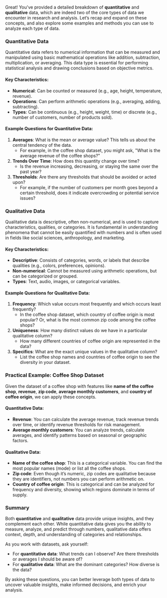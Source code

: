 Great! You've provided a detailed breakdown of **quantitative** and **qualitative** data, which are indeed two of the core types of data we encounter in research and analysis. Let’s recap and expand on these concepts, and also explore some examples and methods you can use to analyze each type of data.

### Quantitative Data

Quantitative data refers to numerical information that can be measured and manipulated using basic mathematical operations like addition, subtraction, multiplication, or averaging. This data type is essential for performing statistical analysis and drawing conclusions based on objective metrics.

#### Key Characteristics:

- **Numerical**: Can be counted or measured (e.g., age, height, temperature, revenue).
- **Operations**: Can perform arithmetic operations (e.g., averaging, adding, subtracting).
- **Types**: Can be continuous (e.g., height, weight, time) or discrete (e.g., number of customers, number of products sold).

#### Example Questions for Quantitative Data:

1. **Averages**: What is the mean or average value? This tells us about the central tendency of the data.
    - For example, in the coffee shop dataset, you might ask, "What is the average revenue of the coffee shops?"
2. **Trends Over Time**: How does this quantity change over time?
    - Is the revenue increasing, decreasing, or staying the same over the past year?
3. **Thresholds**: Are there any thresholds that should be avoided or acted upon?
    - For example, if the number of customers per month goes beyond a certain threshold, does it indicate overcrowding or potential service issues?

### Qualitative Data

Qualitative data is descriptive, often non-numerical, and is used to capture characteristics, qualities, or categories. It is fundamental in understanding phenomena that cannot be easily quantified with numbers and is often used in fields like social sciences, anthropology, and marketing.

#### Key Characteristics:

- **Descriptive**: Consists of categories, words, or labels that describe qualities (e.g., colors, preferences, opinions).
- **Non-numerical**: Cannot be measured using arithmetic operations, but can be categorized or grouped.
- **Types**: Text, audio, images, or categorical variables.

#### Example Questions for Qualitative Data:

1. **Frequency**: Which value occurs most frequently and which occurs least frequently?
    - In the coffee shop dataset, which country of coffee origin is most popular? Or, what is the most common zip code among the coffee shops?
2. **Uniqueness**: How many distinct values do we have in a particular qualitative column?
    - How many different countries of coffee origin are represented in the data?
3. **Specifics**: What are the exact unique values in the qualitative column?
    - List the coffee shop names and countries of coffee origin to see the diversity in your dataset.

### Practical Example: Coffee Shop Dataset

Given the dataset of a coffee shop with features like **name of the coffee shop**, **revenue**, **zip code**, **average monthly customers**, and **country of coffee origin**, we can apply these concepts.

#### Quantitative Data:

- **Revenue**: You can calculate the average revenue, track revenue trends over time, or identify revenue thresholds for risk management.
- **Average monthly customers**: You can analyze trends, calculate averages, and identify patterns based on seasonal or geographic factors.

#### Qualitative Data:

- **Name of the coffee shop**: This is a categorical variable. You can find the most popular names (mode) or list all the coffee shops.
- **Zip code**: Even though it’s numeric, zip codes are qualitative because they are identifiers, not numbers you can perform arithmetic on.
- **Country of coffee origin**: This is categorical and can be analyzed for frequency and diversity, showing which regions dominate in terms of supply.

### Summary

Both **quantitative** and **qualitative** data provide unique insights, and they complement each other. While quantitative data gives you the ability to measure, analyze, and predict through numbers, qualitative data offers context, depth, and understanding of categories and relationships.

As you work with datasets, ask yourself:

- For **quantitative data**: What trends can I observe? Are there thresholds or averages I should be aware of?
- For **qualitative data**: What are the dominant categories? How diverse is the data?

By asking these questions, you can better leverage both types of data to uncover valuable insights, make informed decisions, and enrich your analysis.